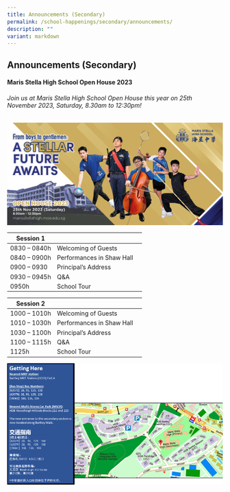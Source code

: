 ```yaml
---
title: Announcements (Secondary)
permalink: /school-happenings/secondary/announcements/
description: ""
variant: markdown
---
```

## Announcements (Secondary)


#### Maris Stella High School Open House 2023
###### Join us at Maris Stella High School Open House this year on 25th November 2023, Saturday, 8.30am to 12:30pm!
![](/images/mshs_openhouse.jpg)      

| Session 1 |  |  |
| -------- | -------- | -------- |
| 0830 – 0840h     | Welcoming of Guests |     |
| 0840 – 0900h | Performances in Shaw Hall   | |
|0900 – 0930  |Principal’s Address  |  |
| 0930 – 0945h |Q&A  |  |
| 0950h  |School Tour  |  |

| Session 2 |  |  |
| -------- | -------- | -------- |
| 1000 – 1010h    | Welcoming of Guests |     |
| 1010 – 1030h | Performances in Shaw Hall   | |
|1030 – 1100h  |Principal’s Address  |  |
| 1100 – 1115h |Q&A  |  |
| 1125h |School Tour  |  |


![](/images/directions%20for%20getting%20to%20mshs.png)